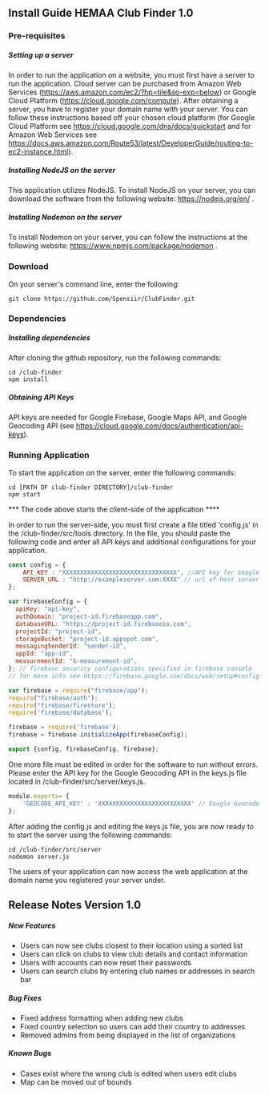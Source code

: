 ## Install Guide HEMAA Club Finder 1.0

### Pre-requisites
##### Setting up a server
In order to run the application on a website, you must first have a server to run the application. 
Cloud server can be purchased from Amazon Web Services (https://aws.amazon.com/ec2/?hp=tile&so-exp=below) 
or Google Cloud Platform (https://cloud.google.com/compute). After obtaining a server, you have to register your domain
name with your server. You can follow these instructions
based off your chosen cloud platform (for Google Cloud Platform see https://cloud.google.com/dns/docs/quickstart and
for Amazon Web Services see https://docs.aws.amazon.com/Route53/latest/DeveloperGuide/routing-to-ec2-instance.html).

##### Installing NodeJS on the server
This application utilizes NodeJS. To install NodeJS on your server, you can download the
software from the following website: https://nodejs.org/en/ .

##### Installing Nodemon on the server
To install Nodemon on your server, you can follow the instructions at the following 
website: https://www.npmjs.com/package/nodemon .

### Download 
On your server's command line, enter the following:
```shell 
git clone https://github.com/Spensiir/ClubFinder.git
```

### Dependencies
##### Installing dependencies
After cloning the github repository, run the following commands:

```shell
cd /club-finder
npm install
```
##### Obtaining API Keys
API keys are needed for Google Firebase, Google Maps API, and Google Geocoding API 
(see https://cloud.google.com/docs/authentication/api-keys).

### Running Application
To start the application on the server, enter the following commands:
```shell 
cd [PATH OF club-finder DIRECTORY]/club-finder
npm start
```
*** The code above starts the client-side of the application ****

In order to run the server-side, you must first create a file titled 'config.js'
in the /club-finder/src/tools directory. In the file, you should paste the 
following code and enter all API keys and additional configurations for your 
application.

```js
const config = {
    API_KEY : "XXXXXXXXXXXXXXXXXXXXXXXXXXXXXXXX", //API key for Google Maps API (see https://developers.google.com/maps/documentation/javascript/get-api-key)
    SERVER_URL : "http://exampleserver.com:XXXX" // url of host server
};

var firebaseConfig = {
  apiKey: "api-key",
  authDomain: "project-id.firebaseapp.com",
  databaseURL: "https://project-id.firebaseio.com",
  projectId: "project-id",
  storageBucket: "project-id.appspot.com",
  messagingSenderId: "sender-id",
  appId: "app-id",
  measurementId: "G-measurement-id",
}; // firebase security configurations specified in firebase console
// for more info see https://firebase.google.com/docs/web/setup#config-object

var firebase = require("firebase/app");
require("firebase/auth");
require("firebase/firestore");
require('firebase/database');

firebase = require('firebase');
firebase = firebase.initializeApp(firebaseConfig);

export {config, firebaseConfig, firebase};
```
One more file must be edited in order for the software to run without errors. Please enter the API key for
the Google Geocoding API in the keys.js file located in /club-finder/src/server/keys.js.
```js
module.exports= {
    'GEOCODE_API_KEY' : 'XXXXXXXXXXXXXXXXXXXXXXXXXX' // Google Geocode API key
};
```
After adding the config.js and editing the keys.js file, you are now ready to to start the server
using the following commands:

```shell
cd /club-finder/src/server
nodemon server.js
```
The users of your application can now access the web application at the 
domain name you registered your server under.

## Release Notes Version 1.0

##### New Features
* Users can now see clubs closest to their location using a sorted list
* Users can click on clubs to view club details and contact information
* Users with accounts can now reset their passwords
* Users can search clubs by entering club names or addresses in search bar

##### Bug Fixes
* Fixed address formatting when adding new clubs
* Fixed country selection so users can add their country to addresses
* Removed admins from being displayed in the list of organizations

##### Known Bugs
* Cases exist where the wrong club is edited when users edit clubs
* Map can be moved out of bounds





